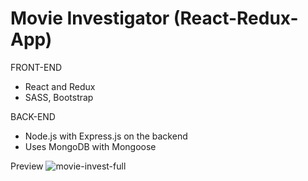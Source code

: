 # Movie Investigator (React-Redux-App)

FRONT-END
- React and Redux
- SASS, Bootstrap

BACK-END
- Node.js with Express.js on the backend
- Uses MongoDB with Mongoose


Preview
![movie-invest-full](https://cloud.githubusercontent.com/assets/10094893/23818490/b5e95eea-05c9-11e7-997f-13b84a88e6a6.png)